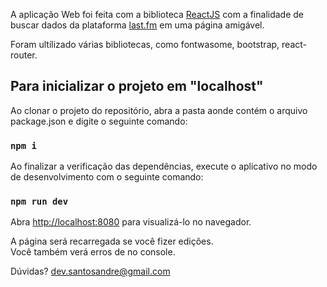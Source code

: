 A aplicação Web foi feita com a biblioteca [ReactJS](https://reactjs.org/) com a finalidade de buscar dados da plataforma [last.fm](https://www.last.fm/api/) em uma página amigável.

Foram ultílizado várias bibliotecas, como fontwasome, bootstrap, react-router.

## Para inicializar o projeto em "localhost"

Ao clonar o projeto do repositório, abra a pasta aonde contém o arquivo package.json e digite o seguinte comando:

### `npm i`

Ao finalizar a verificação das dependências, execute o aplicativo no modo de desenvolvimento com o seguinte comando:

### `npm run dev`

Abra [http://localhost:8080](http://localhost:8080) para visualizá-lo no navegador.

A página será recarregada se você fizer edições. <br />
Você também verá erros de no console.

Dúvidas? [dev.santosandre@gmail.com](dev.santosandre@gmail.com)
